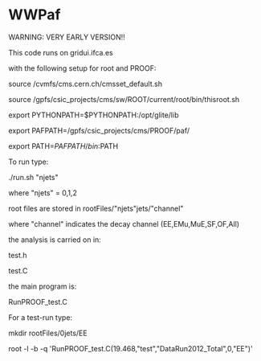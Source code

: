# WWPaf

WARNING: VERY EARLY VERSION!!

This code runs on gridui.ifca.es

with the following setup for root and PROOF:

source /cvmfs/cms.cern.ch/cmsset_default.sh

source /gpfs/csic_projects/cms/sw/ROOT/current/root/bin/thisroot.sh

export PYTHONPATH=$PYTHONPATH:/opt/glite/lib

export PAFPATH=/gpfs/csic_projects/cms/PROOF/paf/

export PATH=$PAFPATH/bin:$PATH


To run type: 

./run.sh "njets"

where "njets" = 0,1,2

root files are stored in rootFiles/"njets"jets/"channel"

where "channel" indicates the decay channel (EE,EMu,MuE,SF,OF,All)

the analysis is carried on in:

test.h

test.C

the main program is:

RunPROOF_test.C

For a test-run type:

mkdir rootFiles/0jets/EE

root -l -b -q 'RunPROOF_test.C(19.468,"test","DataRun2012_Total",0,"EE")'
